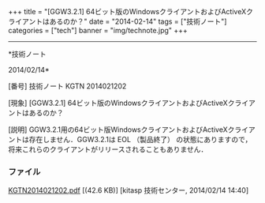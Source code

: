 ﻿+++
title = "[GGW3.2.1] 64ビット版のWindowsクライアントおよびActiveXクライアントはあるのか？"
date = "2014-02-14"
tags = ["技術ノート"]
categories = ["tech"]
banner = "img/technote.jpg"
+++

-----------------------------------------------------------------------------------------------------------------------------

*技術ノート

2014/02/14*


[番号]
技術ノート KGTN 2014021202

[現象]
[GGW3.2.1]
64ビット版のWindowsクライアントおよびActiveXクライアントはあるのか？

[説明]
GGW3.2.1用の64ビット版WindowsクライアントおよびActiveXクライアントは存在しません．GGW3.2.1は
EOL （製品終了）
の状態にありますので，将来これらのクライアントがリリースされることもありません．


### ファイル

 
 


[KGTN2014021202.pdf](http://techreport.kitasp.net/attachments/download/1567/KGTN2014021202.pdf)
 [(42.6 KB)] [kitasp 技術センター, 2014/02/14
14:40]


 


 

